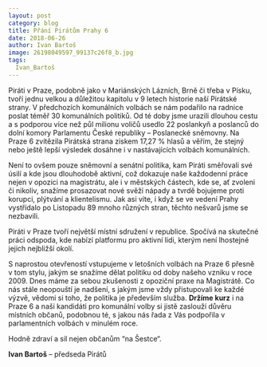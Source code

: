 ```yaml
---
layout: post
category: blog
title: Přání Pirátům Prahy 6
date: 2018-06-26
author: Ivan Bartoš
image: 26198049597_99137c26f8_b.jpg
tags:
  Ivan_Bartoš
---
```

Piráti v Praze, podobně jako v Mariánských Lázních, Brně či třeba v Písku, tvoří jednu velkou a důležitou kapitolu v 9 letech historie naší Pirátské strany. V předchozích komunálních volbách se nám podařilo na radnice poslat téměř 30 komunálních politiků. Od té doby jsme urazili dlouhou cestu a s podporou více než půl milionu voličů usedlo 22 poslankyň a poslanců do dolní komory Parlamentu České republiky – Poslanecké sněmovny. Na Praze 6 zvítězila  Pirátská strana ziskem 17,27 % hlasů a věřím, že stejný nebo ještě lepší výsledek dosáhne i v nastávajících volbách komunálních.

Není to ovšem pouze sněmovní a senátní politika, kam Piráti směřovali své úsilí a kde jsou dlouhodobě aktivní, což dokazuje naše každodenní práce nejen v opozici na magistrátu, ale i v městských částech, kde se, ať zvoleni či nikoliv, snažíme prosazovat nové svěží nápady a tvrdě bojujeme proti korupci, plýtvání a klientelismu. Jak asi víte, i když se ve vedení Prahy vystřídalo po Listopadu 89 mnoho různých stran, těchto nešvarů jsme se nezbavili.

Piráti v Praze tvoří největší místní sdružení v republice. Spočívá na skutečné práci odspoda, kde nabízí platformu pro aktivní lidi, kterým není lhostejné jejich nejbližší okolí. 

S naprostou otevřeností vstupujeme v letošních volbách na Praze 6 přesně v tom stylu, jakým se snažíme dělat politiku od doby našeho vzniku v roce 2009. Dnes máme za sebou zkušenosti z opoziční praxe na Magistrátě. Co nás stále neopouští je nadšení, s jakým jsme vždy přistupovali ke každé výzvě, vědomi si toho, že politika je především služba. **Držíme kurz** i na Praze 6 a naši kandidáti pro komunální volby si jistě zaslouží důvěru místních občanů, podobnou té, s jakou nás řada z Vás podpořila v parlamentních volbách v minulém roce.

Hodně zdraví a sil nejen občanům “na Šestce“.

**Ivan Bartoš** – předseda Pirátů
